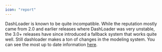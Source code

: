 ```yaml
---
icon: "report"
---
```

DashLoader is known to be quite incompatible. While the reputation mostly came from 2.0 and earlier releases where DashLoader was very unstable, the 3.0+ releases have since introduced a fallback system that works quite well. Still dashloader makes a ton of changes in the modeling system. You can see the most up to date information [here](https://docs.google.com/spreadsheets/d/1GZvmgzMyvqLRXSpb71CaXjI5FUKUx1B-4miAl35IVlU/).